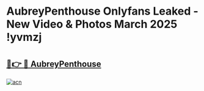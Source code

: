 # AubreyPenthouse Onlyfans Leaked - New Video & Photos March 2025 !yvmzj

# <h2><a href="https://oligx1.iuczelnia.edu.pl?title=AubreyPenthouse&ref=yvmzj">🔗👉 🔴 AubreyPenthouse</a></h2>

[![acn](https://github.com/user-attachments/assets/0f9c940e-d8b0-45ae-aac7-cd30a18b3e1c)](https://oligx1.iuczelnia.edu.pl?title=AubreyPenthouse&ref=yvmzj)

